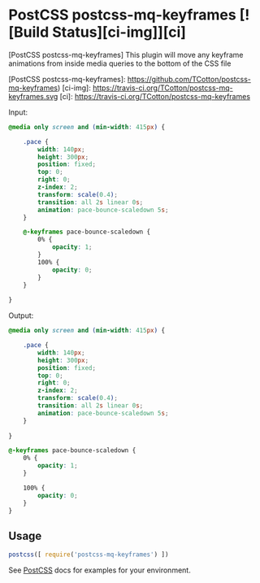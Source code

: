 # PostCSS postcss-mq-keyframes [![Build Status][ci-img]][ci]

[PostCSS postcss-mq-keyframes] This plugin will move any keyframe animations from inside media queries to the bottom of the CSS file

[PostCSS postcss-mq-keyframes]: https://github.com/TCotton/postcss-mq-keyframes)
[ci-img]: https://travis-ci.org/TCotton/postcss-mq-keyframes.svg
[ci]: https://travis-ci.org/TCotton/postcss-mq-keyframes


Input:

```css
@media only screen and (min-width: 415px) {

    .pace {
        width: 140px;
        height: 300px;
        position: fixed;
        top: 0;
        right: 0;
        z-index: 2;
        transform: scale(0.4);
        transition: all 2s linear 0s;
        animation: pace-bounce-scaledown 5s;
    }

    @-keyframes pace-bounce-scaledown {
        0% {
            opacity: 1;
        }
        100% {
            opacity: 0;
        }
    }
  
}
```

Output:

```css
@media only screen and (min-width: 415px) {

    .pace {
        width: 140px;
        height: 300px;
        position: fixed;
        top: 0;
        right: 0;
        z-index: 2;
        transform: scale(0.4);
        transition: all 2s linear 0s;
        animation: pace-bounce-scaledown 5s;
    }
    
}

@-keyframes pace-bounce-scaledown {
    0% {
        opacity: 1;
    }

    100% {
        opacity: 0;
    }
}
```

## Usage

```js
postcss([ require('postcss-mq-keyframes') ])
```

See [PostCSS](https://github.com/postcss/postcss) docs for examples for your environment.